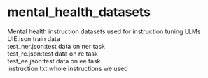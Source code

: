 # mental_health_datasets
Mental health instruction datasets used  for instruction tuning LLMs  
UIE.json:train data  
test_ner.json:test data on ner task  
test_re.json:test data on re task  
test_ee.json:test data on ee task  
instruction.txt:whole instructions we used
